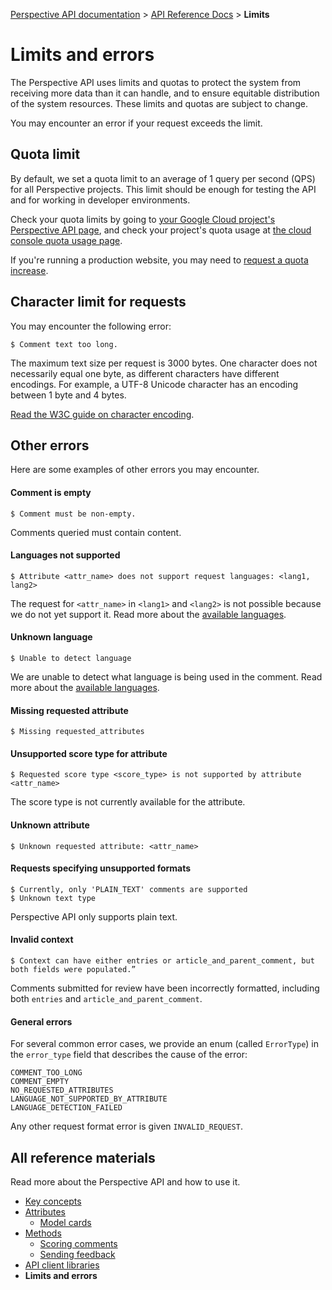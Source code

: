 [Perspective API documentation](../README.md) > [API Reference Docs](README.md) > **Limits**

# Limits and errors

The Perspective API uses limits and quotas to protect the system from receiving
more data than it can handle, and to ensure equitable distribution of the
system resources. These limits and quotas are subject to change.

You may encounter an error if your request exceeds the limit.

## Quota limit

By default, we set a quota limit to an average of 1 query per second (QPS) for
all Perspective projects. This limit should be enough for testing the API and
for working in developer environments.

Check your quota limits by going to
[your Google Cloud project's Perspective API page](https://console.cloud.google.com/apis/api/commentanalyzer.googleapis.com/quotas),
and check your project's quota usage at
[the cloud console quota usage page](https://console.cloud.google.com/iam-admin/quotas).

If you're running a production website, you may need to
[request a quota increase](https://support.perspectiveapi.com/s/request-quota-increase).

## Character limit for requests

You may encounter the following error:

```
$ Comment text too long.
```

The maximum text size per request is 3000 bytes. One character does not
necessarily equal one byte, as different characters have different encodings.
For example, a UTF-8 Unicode character has an encoding between 1 byte and 4
bytes.

[Read the W3C guide on character encoding](https://www.w3.org/International/questions/qa-what-is-encoding).


## Other errors

Here are some examples of other errors you may encounter.

#### Comment is empty

```
$ Comment must be non-empty.
```

Comments queried must contain content.

#### Languages not supported

```
$ Attribute <attr_name> does not support request languages: <lang1, lang2>
```

The request for `<attr_name>` in `<lang1>` and `<lang2>` is not possible
because we do not yet support it. Read more about the
[available languages](models.md#specifying-language).

#### Unknown language

```
$ Unable to detect language
```

We are unable to detect what language is being used in the comment. Read more
about the [available languages](models.md#specifying-language).


#### Missing requested attribute

```
$ Missing requested_attributes
```

#### Unsupported score type for attribute

```
$ Requested score type <score_type> is not supported by attribute <attr_name>
```

The score type is not currently available for the attribute.

#### Unknown attribute

```
$ Unknown requested attribute: <attr_name>
```

#### Requests specifying unsupported formats

```
$ Currently, only 'PLAIN_TEXT' comments are supported
$ Unknown text type
```

Perspective API only supports plain text.

#### Invalid context

```
$ Context can have either entries or article_and_parent_comment, but both fields were populated.”
```

Comments submitted for review have been incorrectly formatted, including both `entries` and `article_and_parent_comment`.


#### General errors

For several common error cases, we provide an enum (called `ErrorType`) in the
`error_type` field that describes the cause of the error:

``` 
COMMENT_TOO_LONG
COMMENT_EMPTY
NO_REQUESTED_ATTRIBUTES
LANGUAGE_NOT_SUPPORTED_BY_ATTRIBUTE 
LANGUAGE_DETECTION_FAILED
```

Any other request format error is given `INVALID_REQUEST`.


## All reference materials

Read more about the Perspective API and how to use it.

* [Key concepts](key-concepts.md)
* [Attributes](models.md)
   * [Model cards](model-cards/README.md)
* [Methods](methods.md)
   * [Scoring comments](methods.md#scoring-comments-analyzecomment)
   * [Sending feedback](methods.md#sending-feedback-suggestcommentscore)
* [API client libraries](clients.md)
* **Limits and errors**
